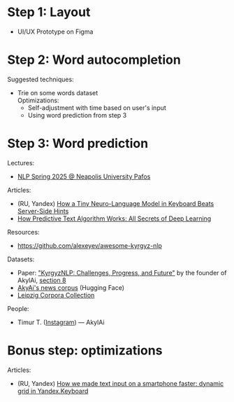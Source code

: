 # Step 1: Layout

- UI/UX Prototype on Figma

# Step 2: Word autocompletion

Suggested techniques:
- Trie on some words dataset<br>
  Optimizations:
     - Self-adjustment with time based on user's input
     - Using word prediction from step 3

# Step 3: Word prediction

Lectures:
- [NLP Spring 2025 @ Neapolis University Pafos](https://www.youtube.com/playlist?list=PLQsQ42jQ8PJG4NbPqizxqRBWeQAzPZ_GY)

Articles:
- (RU, Yandex) [How a Tiny Neuro-Language Model in Keyboard Beats Server-Side Hints](https://habr.com/ru/companies/yandex/articles/751598/)
- [How Predictive Text Algorithm Works: All Secrets of Deep Learning](https://www.fleksy.com/blog/how-predictive-text-algorithm-works-all-secrets-of-deep-learning/)

Resources:
- https://github.com/alexeyev/awesome-kyrgyz-nlp

Datasets:
- Paper: ["KyrgyzNLP: Challenges, Progress, and Future"](https://arxiv.org/html/2411.05503v2) by the founder of AkylAi, [section 8](https://arxiv.org/html/2411.05503v2#S8)
- [AkyAi's news corpus](https://huggingface.co/datasets/the-cramer-project/Kyrgyz_News_Corpus) (Hugging Face)
- [Leipzig Corpora Collection](https://corpora.uni-leipzig.de/en)

People:
- Timur T. ([Instagram](https://www.instagram.com/timur_turat/)) — AkylAi

# Bonus step: optimizations

Articles:
- (RU, Yandex) [How we made text input on a smartphone faster: dynamic grid in Yandex.Keyboard](https://habr.com/ru/companies/yandex/articles/566356/)
